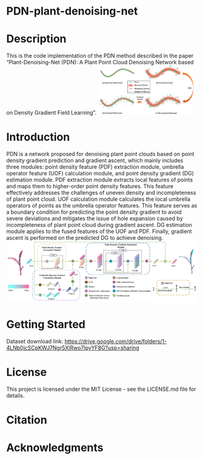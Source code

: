 # PDN-plant-denoising-net
# Description
This is the code implementation of the PDN method described in the paper “Plant-Denoising-Net (PDN): A Plant Point Cloud Denoising Network based on Density Gradient Field Learning”.
<img src="overview.png" alt="overview" width="50%" />
# Introduction
PDN is a network proposed for denoising plant point clouds based on point density gradient prediction and gradient ascent, which mainly includes three modules: point density feature (PDF) extraction module, umbrella operator feature (UOF) calculation module, and point density gradient (DG) estimation module. PDF extraction module extracts local features of points and maps them to higher-order point density features. This feature effectively addresses the challenges of uneven density and incompleteness of plant point cloud. UOF calculation module calculates the local umbrella operators of points as the umbrella operator features. This feature serves as a boundary condition for predicting the point density gradient to avoid severe deviations and mitigates the issue of hole expansion caused by incompleteness of plant point cloud during gradient ascent. DG estimation module applies to the fused features of the UOF and PDF. Finally, gradient ascent is performed on the predicted DG to achieve denoising.
<img src="architecture.png" alt="architecture" />
# Getting Started
Dataset download link: https://drive.google.com/drive/folders/1-4LNb0jcSCpKWJ7Ngr5XlRwo7IpyYF8G?usp=sharing
# License
This project is licensed under the MIT License - see the LICENSE.md file for details.
# Citation
# Acknowledgments

